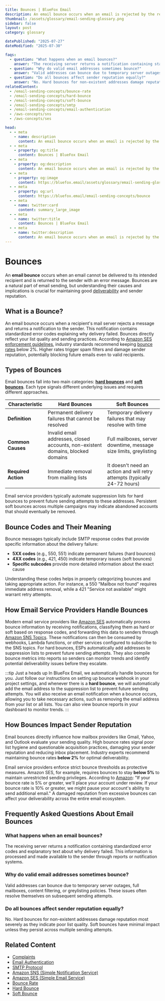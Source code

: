 ```yaml
---
title: Bounces | BlueFox Email
description: An email bounce occurs when an email is rejected by the recipient's server and returned to the sender, impacting deliverability and sender reputation.
thumbnail: /assets/glossary/email-sending-glossary.png
sidebar: false
layout: post
category: glossary

datePublished: "2025-07-27"
dateModified: "2025-07-30"

faqs:
  - question: "What happens when an email bounces?"
    answer: "The receiving server returns a notification containing standardized error codes and explanatory text about why delivery failed. This information is processed and made available to the sender through reports or notification systems."
  - question: "Why do valid email addresses sometimes bounce?"
    answer: "Valid addresses can bounce due to temporary server outages, full mailboxes, content filtering, or greylisting policies. These issues often resolve themselves on subsequent sending attempts."
  - question: "Do all bounces affect sender reputation equally?"
    answer: "No. Hard bounces for non-existent addresses damage reputation most severely as they indicate poor list quality. Soft bounces have minimal impact unless they persist across multiple sending attempts."
relatedContent:
  - /email-sending-concepts/bounce-rate
  - /email-sending-concepts/hard-bounce
  - /email-sending-concepts/soft-bounce
  - /email-sending-concepts/smtp
  - /email-sending-concepts/email-authentication
  - /aws-concepts/sns
  - /aws-concepts/ses

head:
  - - meta
    - name: description
      content: An email bounce occurs when an email is rejected by the recipient's server and returned to the sender, impacting deliverability and sender reputation.
  - - meta
    - property: og:title
      content: Bounces | BlueFox Email
  - - meta
    - property: og:description
      content: An email bounce occurs when an email is rejected by the recipient's server and returned to the sender, impacting deliverability and sender reputation.
  - - meta
    - property: og:image
      content: https://bluefox.email/assets/glossary/email-sending-glossary.png
  - - meta
    - property: og:url
      content: https://bluefox.email/email-sending-concepts/bounce
  - - meta
    - name: twitter:card
      content: summary_large_image
  - - meta
    - name: twitter:title
      content: Bounces | BlueFox Email
  - - meta
    - name: twitter:description
      content: An email bounce occurs when an email is rejected by the recipient's server and returned to the sender, impacting deliverability and sender reputation.
---
```

<GlossaryNavigation/>

# Bounces

An **email bounce** occurs when an email cannot be delivered to its intended recipient and is returned to the sender with an error message. Bounces are a natural part of email sending, but understanding their causes and implications is crucial for maintaining good [deliverability](/email-sending-concepts/deliverability) and sender reputation.

## What is a Bounce?

An email bounce occurs when a recipient's mail server rejects a message and returns a notification to the sender. This notification contains standardized error codes explaining why delivery failed. Bounces directly reflect your list quality and sending practices. According to [Amazon SES enforcement guidelines](https://docs.aws.amazon.com/ses/latest/dg/faqs-enforcement.html), industry standards recommend keeping [bounce rates](/email-sending-concepts/bounce-rate) below 2%. Higher rates trigger spam filters and damage sender reputation, potentially blocking future emails even to valid recipients.

## Types of Bounces

Email bounces fall into two main categories: **[hard bounces](/email-sending-concepts/hard-bounce.md)** and **[soft bounces](/email-sending-concepts/soft-bounce.md)**. Each type signals different underlying issues and requires different approaches.

| Characteristic      | Hard Bounces                                                                    | Soft Bounces                                                              |
| ------------------- | ------------------------------------------------------------------------------- | ------------------------------------------------------------------------- |
| **Definition**      | Permanent delivery failures that cannot be resolved                             | Temporary delivery failures that may resolve with time                    |
| **Common Causes**   | Invalid email addresses, closed accounts, non-existent domains, blocked domains | Full mailboxes, server downtime, message size limits, greylisting         |
| **Required Action** | Immediate removal from mailing lists                                            | It doesn't need an action and will retry attempts (typically 24-72 hours) |

Email service providers typically automate suppression lists for hard bounces to prevent future sending attempts to these addresses. Persistent soft bounces across multiple campaigns may indicate abandoned accounts that should eventually be removed.

## Bounce Codes and Their Meaning

Bounce messages typically include SMTP response codes that provide specific information about the delivery failure:

- **5XX codes** (e.g., 550, 551) indicate permanent failures (hard bounces)
- **4XX codes** (e.g., 421, 450) indicate temporary issues (soft bounces)
- **Specific subcodes** provide more detailed information about the exact cause

Understanding these codes helps in properly categorizing bounces and taking appropriate action. For instance, a 550 "Mailbox not found" requires immediate address removal, while a 421 "Service not available" might warrant retry attempts.

## How Email Service Providers Handle Bounces

Modern email service providers like [Amazon SES](/aws-concepts/ses) automatically process bounce information by receiving notifications, classifying them as hard or soft based on response codes, and forwarding this data to senders through [Amazon SNS Topics](/aws-concepts/sns-topics). These notifications can then be consumed by webhooks, Lambda functions, or other services configured to subscribe to the SNS topics. For hard bounces, ESPs automatically add addresses to suppression lists to prevent future sending attempts. They also compile bounce metrics into reports so senders can monitor trends and identify potential deliverability issues before they escalate.

:::tip Just a heads up
In BlueFox Email, we automatically handle bounces for you. Just follow our instructions on setting up bounce webhook in your project settings, and whenever there is a **hard bounce**, we will automatically add the email address to the suppression list to prevent future sending attempts. You will also receive an email notification when a bounce occurs, allowing you to take necessary actions, such as removing the email address from your list or all lists. You can also view bounce reports in your dashboard to monitor trends.
:::

## How Bounces Impact Sender Reputation

Email bounces directly influence how mailbox providers like Gmail, Yahoo, and Outlook evaluate your sending quality. High bounce rates signal poor list hygiene and questionable acquisition practices, damaging your sender reputation and reducing inbox placement. Industry experts recommend maintaining bounce rates **below 2%** for optimal deliverability.

Email service providers enforce strict bounce thresholds as protective measures. Amazon SES, for example, requires bounces to stay **below 5%** to maintain unrestricted sending privileges. According to [Amazon](https://docs.aws.amazon.com/ses/latest/dg/faqs-enforcement.html): "If your bounce rate is 5% or greater, we'll place your account under review. If your bounce rate is 10% or greater, we might pause your account's ability to send additional email." A damaged reputation from excessive bounces can affect your deliverability across the entire email ecosystem.

## Frequently Asked Questions About Email Bounces

### What happens when an email bounces?

The receiving server returns a notification containing standardized error codes and explanatory text about why delivery failed. This information is processed and made available to the sender through reports or notification systems.

### Why do valid email addresses sometimes bounce?

Valid addresses can bounce due to temporary server outages, full mailboxes, content filtering, or greylisting policies. These issues often resolve themselves on subsequent sending attempts.

### Do all bounces affect sender reputation equally?

No. Hard bounces for non-existent addresses damage reputation most severely as they indicate poor list quality. Soft bounces have minimal impact unless they persist across multiple sending attempts.

## Related Content

- [Complaints](/email-sending-concepts/complaints)
- [Email Authentication](/email-sending-concepts/email-authentication)
- [SMTP Protocol](/email-sending-concepts/smtp)
- [Amazon SNS (Simple Notification Service)](/aws-concepts/sns)
- [Amazon SES (Simple Email Service)](/aws-concepts/ses)
- [Bounce Rate](/email-sending-concepts/bounce-rate)
- [Hard Bounce](/email-sending-concepts/hard-bounce)
- [Soft Bounce](/email-sending-concepts/soft-bounce)

<GlossaryCTA />
